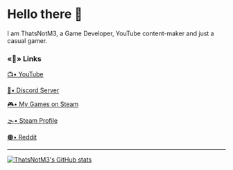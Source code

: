 # Hello there 👋
I am ThatsNotM3, a Game Developer, YouTube content-maker and just a casual gamer.

### «🔗» Links
[📺• YouTube](https://www.youtube.com/c/ThatsNotM3) 

[👥• Discord Server](https://discord.gg/zkacdSH8Vu)

[🎮• My Games on Steam](https://store.steampowered.com/dev/thatsnotgames)

[🌫️• Steam Profile](https://steamcommunity.com/id/ThatsNotM3)

[🟠• Reddit](https://www.reddit.com/user/actuallynotm3)

***
[![ThatsNotM3's GitHub stats](https://github-readme-stats.vercel.app/api?username=thatsnotm3&theme=tokyonight&show_icons=true)](https://github.com/ThatsNotM3)
